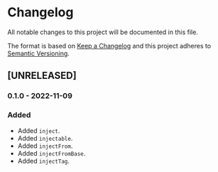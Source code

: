 # Changelog
All notable changes to this project will be documented in this file.

The format is based on [Keep a Changelog](http://keepachangelog.com/en/1.0.0/)
and this project adheres to [Semantic Versioning](http://semver.org/spec/v2.0.0.html).

<!--
## [UNRELEASED]

### Added
### Changed
### Deprecated
### Removed
### Fixed
### Security
### Docs
-->




## [UNRELEASED]




### 0.1.0 - 2022-11-09

### Added
- Added `inject`.
- Added `injectable`.
- Added `injectFrom`.
- Added `injectFromBase`.
- Added `injectTag`.




